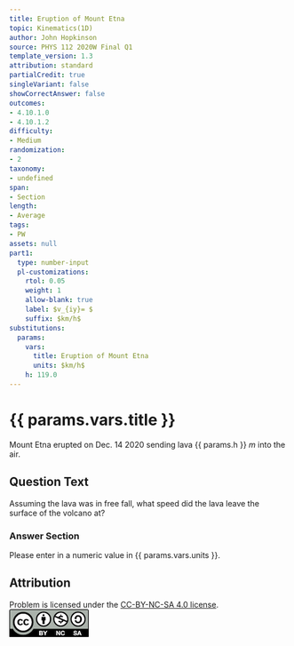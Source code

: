 ```yaml
---
title: Eruption of Mount Etna
topic: Kinematics(1D)
author: John Hopkinson
source: PHYS 112 2020W Final Q1
template_version: 1.3
attribution: standard
partialCredit: true
singleVariant: false
showCorrectAnswer: false
outcomes:
- 4.10.1.0
- 4.10.1.2
difficulty:
- Medium
randomization:
- 2
taxonomy:
- undefined
span:
- Section
length:
- Average
tags:
- PW
assets: null
part1:
  type: number-input
  pl-customizations:
    rtol: 0.05
    weight: 1
    allow-blank: true
    label: $v_{iy}= $
    suffix: $km/h$
substitutions:
  params:
    vars:
      title: Eruption of Mount Etna
      units: $km/h$
    h: 119.0
---
```

# {{ params.vars.title }}
Mount Etna erupted on Dec. 14 2020 sending lava {{ params.h }} $m$ into the air.

## Question Text

Assuming the lava was in free fall, what speed did the lava leave the surface of the volcano at?

### Answer Section

Please enter in a numeric value in {{ params.vars.units }}.

## Attribution

Problem is licensed under the [CC-BY-NC-SA 4.0 license](https://creativecommons.org/licenses/by-nc-sa/4.0/).<br> ![The Creative Commons 4.0 license requiring attribution-BY, non-commercial-NC, and share-alike-SA license.](https://raw.githubusercontent.com/firasm/bits/master/by-nc-sa.png)